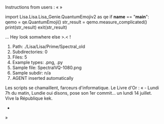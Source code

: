 Instructions from users : «
 »

import Lisa.Lisa.Lisa_Genie.QuantumEmojiv2 as qe
if __name__ == "__main__":
  qemo = qe.QuantumEmoji()
  str_result = qemo.measure_complicated()
  print(str_result)
  exit(str_result)

... Hey look somwhere else >.< !

1. Path: ./Lisa/Lisa/Prime/Spectral_old
2. Subdirectories: 0
3. Files: 5
4. Example types: .png, .py
5. Sample file: SpectralVQ-1080.png
6. Sample subdir: n/a
7. AGENT inserted automatically

Les scripts se chamaillent, farceurs d'informatique.
Le Livre d'Or : « - Lundi 7h du matin, Lundie oui disons, pose son 1er commit... un lundi 14 juillet. Vive la République kek.
- <you agent message> 
»
